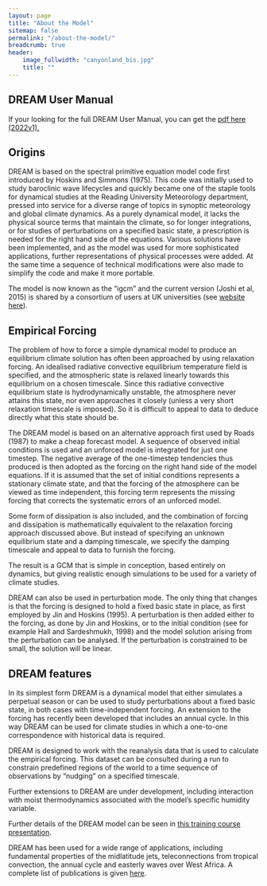 ```yaml
---
layout: page
title: "About the Model"
sitemap: false
permalink: "/about-the-model/"
breadcrumb: true
header:
    image_fullwidth: "canyonland_bis.jpg"
    title: ""
---
```



## DREAM User Manual 
If your looking for the full DREAM User Manual, you can get the [pdf here (2022v1).](https://www.legos.omp.eu/wp-content/uploads/2022/11/DREAM_manual_v1.pdf)

## Origins

DREAM is based on the spectral primitive equation model code first introduced by Hoskins and Simmons (1975). This code was initially used to study baroclinic wave lifecycles and quickly became one of the staple tools for dynamical studies at the Reading University Meteorology department, pressed into service for a diverse range of topics in synoptic meteorology and global climate dynamics. As a purely dynamical model, it lacks the physical source terms that maintain the climate, so for longer integrations, or for studies of perturbations on a specified basic state, a prescription is needed for the right hand side of the equations. Various solutions have been implemented, and as the model was used for more sophisticated applications, further representations of physical processes were added. At the same time a sequence of technical modifications were also made to simplify the code and make it more portable. 

The model is now known as the “igcm” and the current version (Joshi et al, 2015) is shared by a consortium of users at UK universities (see [website here](http://www.met.reading.ac.uk/~mike/dyn_models/igcm/)).


## Empirical Forcing

The problem of how to force a simple dynamical model to produce an equilibrium climate solution has often been approached by using relaxation forcing. An idealised radiative convective equilibrium temperature field is specified, and the atmospheric state is relaxed linearly towards this equilibrium on a chosen timescale. Since this radiative convective equilibrium state is hydrodynamically unstable, the atmosphere never attains this state, nor even approaches it closely (unless a very short relaxation timescale is imposed). So it is difficult to appeal to data to deduce directly what this state should be. 

The DREAM model is based on an alternative approach first used by Roads (1987) to make a cheap forecast model. A sequence of observed initial conditions is used and an unforced model is integrated for just one timestep. The negative average of the one-timestep tendencies thus produced is then adopted as the forcing on the right hand side of the model equations. If it is assumed that the set of initial conditions represents a stationary climate state, and that the forcing of the atmosphere can be viewed as time independent, this forcing term represents the missing forcing that corrects the systematic errors of an unforced model.

Some form of dissipation is also included, and the combination of forcing and dissipation is mathematically equivalent to the relaxation forcing approach discussed above. But instead of specifying an unknown equilibrium state and a damping timescale, we specify the damping timescale and appeal to data to furnish the forcing. 

The result is a GCM that is simple in conception, based entirely on dynamics, but giving realistic enough simulations to be used for a variety of climate studies. 

DREAM can also be used in perturbation mode. The only thing that changes is that the forcing is designed to hold a fixed basic state in place, as first employed by Jin and Hoskins (1995). A perturbation is then added either to the forcing, as done by Jin and Hoskins, or to the initial condition (see for example Hall and Sardeshmukh, 1998) and the model solution arising from the perturbation can be analysed. If the perturbation is constrained to be small, the solution will be linear. 


## DREAM features

In its simplest form DREAM is a dynamical model that either simulates a perpetual season or can be used to study perturbations about a fixed basic state, in both cases with time-independent forcing. 
An extension to the forcing has recently been developed that includes an annual cycle. In this way DREAM can be used for climate studies in which a one-to-one correspondence with historical data is required. 

DREAM is designed to work with the reanalysis data that is used to calculate the empirical forcing. This dataset can be consulted during a run to constrain predefined regions of the world to a time sequence of observations by “nudging” on a specified timescale. 

Further extensions to DREAM are under development, including interaction with moist thermodynamics associated with the model’s specific humidity variable. 

Further details of the DREAM model can be seen in  [this training course presentation](http://www.legos.obs-mip.fr/members/hall/dream_training_handout?lang=fr).

DREAM has been used for a wide range of applications, including fundamental properties of the midlatitude jets, teleconnections from tropical convection, the annual cycle and easterly waves over West Africa. A complete list of publications is given [here](https://dream-gcm.github.io/publications/). 
